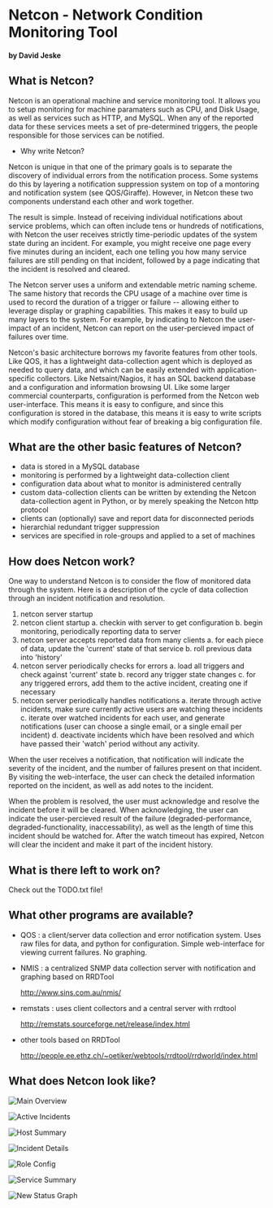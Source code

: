 # Netcon - Network Condition Monitoring Tool
#### by David Jeske

## What is Netcon?

Netcon is an operational machine and service monitoring tool. It
allows you to setup monitoring for machine paramaters such as CPU, and
Disk Usage, as well as services such as HTTP, and MySQL. When any of
the reported data for these services meets a set of pre-determined
triggers, the people responsible for those services can be notified.

* Why write Netcon?

Netcon is unique in that one of the primary goals is to separate the
discovery of individual errors from the notification process. Some
systems do this by layering a notification suppression system on top
of a montoring and notification system (see QOS/Giraffe). However, in
Netcon these two components understand each other and work together.

The result is simple. Instead of receiving individual notifications
about service problems, which can often include tens or hundreds of
notifications, with Netcon the user receives strictly time-periodic
updates of the system state during an incident. For example, you might
receive one page every five minutes during an incident, each one
telling you how many service failures are still pending on that
incident, followed by a page indicating that the incident is resolved
and cleared.

The Netcon server uses a uniform and extendable metric naming 
scheme.  The same history that records the CPU usage of a machine 
over time is used to record the duration of a trigger or 
failure -- allowing either to leverage display or graphing capabilities. 
This makes it easy to build up many layers to the system.  For example, 
by indicating to Netcon the user-impact of an incident, Netcon can 
report on the user-percieved impact of failures over time.

Netcon's basic architecture borrows my favorite features from other
tools. Like QOS, it has a lightweight data-collection agent which
is deployed as needed to query data, and which can be easily
extended with application-specific collectors. Like Netsaint/Nagios, 
it has an SQL backend database and a configuration and information 
browsing UI. Like some larger commercial counterparts, configuration 
is performed from the Netcon web user-interface.  This means it is 
easy to configure, and since this configuration is stored in the 
database, this means it is easy to write scripts which modify 
configuration without fear of breaking a big configuration file. 

## What are the other basic features of Netcon?

- data is stored in a MySQL database
- monitoring is performed by a lightweight data-collection client
- configuration data about what to monitor is administered centrally
- custom data-collection clients can be written by extending 
  the Netcon data-collection agent in Python, or by merely speaking
  the Netcon http protocol
- clients can (optionally) save and report data for disconnected periods
- hierarchial redundant trigger suppression
- services are specified in role-groups and applied to a set of machines

## How does Netcon work?

One way to understand Netcon is to consider the flow of monitored data
through the system. Here is a description of the cycle of data
collection through an incident notification and resolution.


  1. netcon server startup
  2. netcon client startup 
     a. checkin with server to get configuration
     b. begin monitoring, periodically reporting data to server
  3. netcon server accepts reported data from many clients
     a. for each piece of data, update the 'current' state of that
        service
     b. roll previous data into 'history'
  4. netcon server periodically checks for errors
     a. load all triggers and check against 'current' state 
     b. record any trigger state changes 
     c. for any triggered errors, add them to the active incident,
        creating one if necessary
  5. netcon server periodically handles notifications
     a. iterate through active incidents, make sure currently
        active users are watching these incidents
     c. iterate over watched incidents for each user, and 
        generate notifications (user can choose a single email,
        or a single email per incident) 
     d. deactivate incidents which have been resolved and which
        have passed their 'watch' period without any activity.
  
When the user receives a notification, that notification will indicate
the severity of the incident, and the number of failures present on
that incident. By visiting the web-interface, the user can check the
detailed information reported on the incident, as well as add notes to
the incident.

When the problem is resolved, the user must acknowledge and resolve
the incident before it will be cleared. When acknowledging, the user
can indicate the user-percieved result of the failure
(degraded-performance, degraded-functionality, inaccessability), as
well as the length of time this incident should be watched for. After
the watch timeout has expired, Netcon will clear the incident and make
it part of the incident history.

## What is there left to work on?

Check out the TODO.txt file!

## What other programs are available?

  - QOS : a client/server data collection and error notification
       system. Uses raw files for data, and python for configuration.
       Simple web-interface for viewing current failures. No graphing.

  - NMIS : a centralized SNMP data collection server with notification
       and graphing based on RRDTool
  
     http://www.sins.com.au/nmis/

  - remstats : uses client collectors and a central server with rrdtool

     http://remstats.sourceforge.net/release/index.html

  - other tools based on RRDTool

     http://people.ee.ethz.ch/~oetiker/webtools/rrdtool/rrdworld/index.html
     
## What does Netcon look like?

![Main Overview](https://raw.githubusercontent.com/jeske/netcon/master/docs/images/main.gif)

![Active Incidents](https://raw.githubusercontent.com/jeske/netcon/master/docs/images/v0_2_blinkenlights.gif)

![Host Summary](https://raw.githubusercontent.com/jeske/netcon/master/docs/images/host_summary.gif)

![Incident Details](https://raw.githubusercontent.com/jeske/netcon/master/docs/images/incident_details.gif)

![Role Config](https://raw.githubusercontent.com/jeske/netcon/master/docs/images/role_config.gif)

![Service Summary](https://raw.githubusercontent.com/jeske/netcon/master/docs/images/service_summary.gif)

![New Status Graph](https://raw.githubusercontent.com/jeske/netcon/master/docs/images/v0_2_newgraphs.gif)

